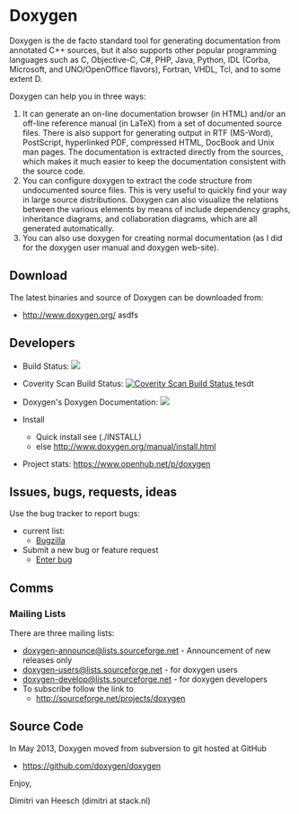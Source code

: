 Doxygen
===============
Doxygen is the de facto standard tool for generating documentation from 
annotated C++ sources, but it also supports other popular programming 
languages such as C, Objective-C, C#, PHP, Java, Python, IDL 
(Corba, Microsoft, and UNO/OpenOffice flavors), Fortran, VHDL, Tcl, 
and to some extent D.

Doxygen can help you in three ways:

1. It can generate an on-line documentation browser (in HTML) and/or an 
   off-line reference manual (in LaTeX) from a set of documented source files. 
   There is also support for generating output in RTF (MS-Word), PostScript, 
   hyperlinked PDF, compressed HTML, DocBook and Unix man pages. 
   The documentation is extracted directly from the sources, which makes 
   it much easier to keep the documentation consistent with the source code.
2. You can configure doxygen to extract the code structure from undocumented 
   source files. This is very useful to quickly find your way in large 
   source distributions. Doxygen can also visualize the relations between 
   the various elements by means of include dependency graphs, inheritance 
   diagrams, and collaboration diagrams, which are all generated automatically.
3. You can also use doxygen for creating normal documentation (as I did for 
   the doxygen user manual and doxygen web-site).

Download
---------
The latest binaries and source of Doxygen can be downloaded from:
* http://www.doxygen.org/
asdfs

Developers
---------
* Build Status: <a href="https://travis-ci.org/doxygen/doxygen"><img src="https://secure.travis-ci.org/doxygen/doxygen.png?branch=master"/></a>

* Coverity Scan Build Status: <a href="https://scan.coverity.com/projects/2860"> <img alt="Coverity Scan Build Status" src="https://scan.coverity.com/projects/2860/badge.svg"/> </a>
tesdt
* Doxygen's Doxygen Documentation: <a href="https://codedocs.xyz/doxygen/doxygen/"><img src="https://codedocs.xyz/doxygen/doxygen.svg"/></a>

* Install
  * Quick install see (./INSTALL) 
  * else http://www.doxygen.org/manual/install.html

* Project stats: https://www.openhub.net/p/doxygen

Issues, bugs, requests, ideas
----------------------------------
Use the bug tracker to report bugs:
* current list:
    * [Bugzilla](https://bugzilla.gnome.org/buglist.cgi?product=doxygen&bug_status=UNCONFIRMED&bug_status=NEW&bug_status=ASSIGNED&bug_status=REOPENED)
* Submit a new bug or feature request 
    * [Enter bug](https://bugzilla.gnome.org/enter_bug.cgi?product=doxygen)

Comms
----------------------------------
### Mailing Lists ###

There are three mailing lists:

* doxygen-announce@lists.sourceforge.net     - Announcement of new releases only
* doxygen-users@lists.sourceforge.net        - for doxygen users
* doxygen-develop@lists.sourceforge.net      - for doxygen developers
* To subscribe follow the link to
    * http://sourceforge.net/projects/doxygen

Source Code
----------------------------------
In May 2013, Doxygen moved from 
subversion to git hosted at GitHub
* https://github.com/doxygen/doxygen

Enjoy,

Dimitri van Heesch (dimitri at stack.nl)
